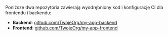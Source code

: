 Poniższe dwa repozytoria zawierają wyodrębniony kod i konfigurację CI dla frontendu i backendu:

- **Backend**: [github.com/TwojeOrg/my-app-backend](https://github.com/MateuszPalczynski/sonar_backend)  
- **Frontend**: [github.com/TwojeOrg/my-app-frontend](https://github.com/MateuszPalczynski/sonar_frontend) 